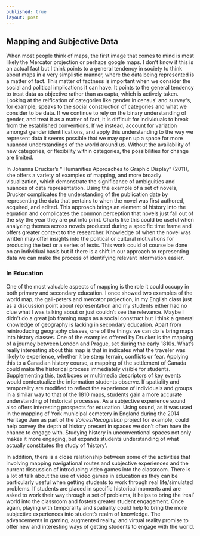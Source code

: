 ```yaml
---
published: true
layout: post
---
```





## Mapping and Subjective Data 

When most people think of maps, the first image that comes to mind is most likely the Mercator projection or perhaps google maps. I don’t know if this is an actual fact but I think points to a general tendency in society to think about maps in a very simplistic manner, where the data being represented is a matter of fact. This matter of factness is important when we consider the social and political implications it can have. It points to the general tendency to treat data as objective rather than as capta, which is actively taken. Looking at the reification of categories like gender in census' and survey's, for example, speaks to the social construction of categories and what we consider to be data. If we continue to rely on the binary understanding of gender, and treat it as a matter of fact, it is difficult for individuals to break from the established conventions. If we instead, account for variation amongst gender identifications, and apply this understanding to the way we represent data it seems possible that we may open up a space for more nuanced understandings of the world around us. Without the availability of new categories, or flexibility within categories, the possibilities for change are limited. 

In Johanna Drucker’s “ Humanities Approaches to Graphic Display” (2011), she offers a variety of examples of mapping, and more broadly visualization, which demonstrate the significance of ambiguities and nuances of data representation. Using the example of a set of novels, Drucker complicates the understanding of the publication date by representing the data that pertains to when the novel was first authored, acquired, and edited. This approach brings an element of history into the equation and complicates the common perception that novels just fall out of the sky the year they are put into print. Charts like this could be useful when analyzing themes across novels produced during a specific time frame and offers greater context to the researcher. Knowledge of when the novel was written may offer insights into the political or cultural motivations for producing the text or a series of texts. This work could of course be done on an individual basis but if there is a shift in our approach to representing data we can make the process of identifying relevant information easier. 

### In Education 

One of the most valuable aspects of mapping is the role it could occupy in both primary and secondary education. I once showed two examples of the world map, the gall-peters and mercator projection, in my English class just as a discussion point about representation and my students either had no clue what I was talking about or just couldn’t see the relevance. Maybe I didn't do a great job framing maps as a social construct but I think a general knowledge of geography is lacking in secondary education. Apart from reintroducing geography classes, one of the things we can do is bring maps into history classes. One of the examples offered by Drucker is the mapping of a journey between London and Prague, set during the early 1810s. What’s really interesting about this map is that in indicates what the traveler was likely to experience, whether it be steep terrain, conflicts or fear. Applying this to a Canadian history course, a mapping of the settlement of Canada could make the historical process immediately visible for students. Supplementing this, text boxes or multimedia descriptors of key events would contextualize the information students observe. If spatiality and temporality are modified to reflect the experience of individuals and groups in a similar way to that of the 1810 maps, students gain a more accurate understanding of historical processes. As a subjective experience sound also offers interesting prospects for education. Using sound, as it was used in the mapping of York municipal cemetery in England during the 2014 Heritage Jam as part of the *Voices/Recognition* project for example, could help convey the depth of history present in spaces we don’t often have the chance to engage with. Studying history in unconventional spaces not only makes it more engaging, but expands students understanding of what actually constitutes the study of ‘history’. 

In addition, there is a close relationship between some of the activities that involving mapping navigational routes and subjective experiences and the current discussion of introducing video games into the classroom. There is a lot of talk about the use of video games in education as they can be particularly useful when getting students to work through real life/simulated problems. If students are placed in specific historical moments and are asked to work their way through a set of problems, it helps to bring the ‘real’ world into the classroom and fosters greater student engagement. Once again, playing with temporality and spatiality could help to bring the more subjective experiences into student’s realm of knowledge. The advancements in gaming, augmented reality, and virtual reality promise to offer new and interesting ways of getting students to engage with the world. 

